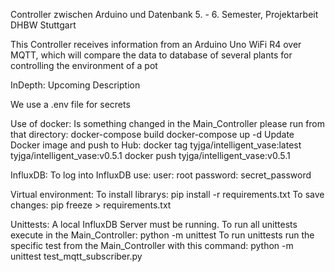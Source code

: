 Controller zwischen Arduino und Datenbank
5. - 6. Semester, Projektarbeit DHBW Stuttgart

This Controller receives information from an Arduino Uno WiFi R4 over MQTT, which will compare the data to database of several plants for controlling the environment of a pot

InDepth:
    Upcoming Description

We use a .env file for secrets

Use of docker:
    Is something changed in the Main_Controller please run from that directory:
        docker-compose build
        docker-compose up -d
Update Docker image and push to Hub:
    docker tag tyjga/intelligent_vase:latest tyjga/intelligent_vase:v0.5.1
    docker push tyjga/intelligent_vase:v0.5.1

InfluxDB:
    To log into InfluxDB use:
        user: root
        password: secret_password

Virtual environment:
    To install librarys: pip install -r requirements.txt
    To save changes: pip freeze > requirements.txt

Unittests:
    A local InfluxDB Server must be running.
    To run all unittests execute in the Main_Controller:
        python -m unittest
    To run unittests run the specific test from the Main_Controller with this command:
        python -m unittest test_mqtt_subscriber.py
